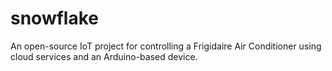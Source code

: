 # snowflake
An open-source IoT project for controlling a Frigidaire Air Conditioner using cloud services and an Arduino-based device.
